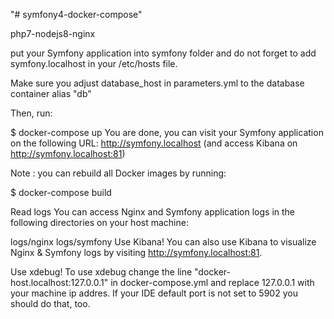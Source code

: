 "# symfony4-docker-compose" 

php7-nodejs8-nginx

put your Symfony application into symfony folder and do not forget to add symfony.localhost in your /etc/hosts file.

Make sure you adjust database_host in parameters.yml to the database container alias "db"

Then, run:

$ docker-compose up
You are done, you can visit your Symfony application on the following URL: http://symfony.localhost (and access Kibana on http://symfony.localhost:81)

Note : you can rebuild all Docker images by running:

$ docker-compose build

Read logs
You can access Nginx and Symfony application logs in the following directories on your host machine:

logs/nginx
logs/symfony
Use Kibana!
You can also use Kibana to visualize Nginx & Symfony logs by visiting http://symfony.localhost:81.

Use xdebug!
To use xdebug change the line "docker-host.localhost:127.0.0.1" in docker-compose.yml and replace 127.0.0.1 with your machine ip addres. If your IDE default port is not set to 5902 you should do that, too.
